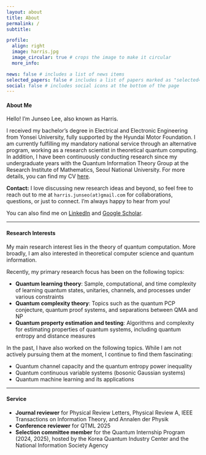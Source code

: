```yaml
---
layout: about
title: About
permalink: /
subtitle:

profile:
  align: right
  image: harris.jpg
  image_circular: true # crops the image to make it circular
  more_info:

news: false # includes a list of news items
selected_papers: false # includes a list of papers marked as "selected={true}"
social: false # includes social icons at the bottom of the page
---
```


#### **About Me**
Hello! I’m Junseo Lee, also known as Harris.

I received my bachelor’s degree in Electrical and Electronic Engineering from Yonsei University, fully supported by the Hyundai Motor Foundation. I am currently fulfilling my mandatory national service through an alternative program, working as a research scientist in theoretical quantum computing. In addition, I have been continuously conducting research since my undergraduate years with the Quantum Information Theory Group at the Research Institute of Mathematics, Seoul National University. For more details, you can find my CV [here](/assets/pdf/cv_harris_junseo.pdf).

**Contact:** I love discussing new research ideas and beyond, so feel free to reach out to me at `harris.junseo(at)gmail.com` for collaborations, questions, or just to connect. I’m always happy to hear from you!

You can also find me on [LinkedIn](http://www.linkedin.com/in/harris-quantum) and [Google Scholar](https://scholar.google.co.kr/citations?user=mal5ZI8AAAAJ&hl=ko).

---
#### **Research Interests**
My main research interest lies in the theory of quantum computation. More broadly, I am also interested in theoretical computer science and quantum information.

Recently, my primary research focus has been on the following topics:
- **Quantum learning theory**: Sample, computational, and time complexity of learning quantum states, unitaries, channels, and processes under various constraints
- **Quantum complexity theory**: Topics such as the quantum PCP conjecture, quantum proof systems, and separations between QMA and NP
- **Quantum property estimation and testing**: Algorithms and complexity for estimating properties of quantum systems, including quantum entropy and distance measures

In the past, I have also worked on the following topics. While I am not actively pursuing them at the moment, I continue to find them fascinating:
- Quantum channel capacity and the quantum entropy power inequality
- Quantum continuous variable systems (bosonic Gaussian systems)
- Quantum machine learning and its applications

---
#### **Service**
- **Journal reviewer** for Physical Review Letters, Physical Review A, IEEE Transactions on Information Theory, and Annalen der Physik
- **Conference reviewer** for QTML 2025
- **Selection committee member** for the Quantum Internship Program (2024, 2025), hosted by the Korea Quantum Industry Center and the National Information Society Agency

